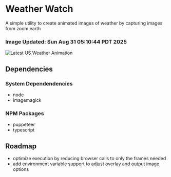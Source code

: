 # Weather Watch

A simple utility to create animated images of weather by capturing images from zoom.earth

### Image Updated: Sun Aug 31 05:10:44 PDT 2025

![Latest US Weather Animation](animations/2025-08-31.webp)

## Dependencies
### System Dependendencies
* node
* imagemagick
### NPM Packages
* puppeteer
* typescript

## Roadmap
* optimize execution by reducing browser calls to only the frames needed
* add environment variable support to adjust overlay and output image options
